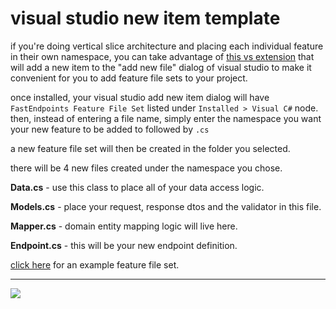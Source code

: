 # visual studio new item template
if you're doing vertical slice architecture and placing each individual feature in their own namespace, you can take advantage of [this vs extension](https://github.com/dj-nitehawk/FastEndpoints/raw/main/VSExtension/FastEndpointsVSExtension.vsix) that will add a new item to the "add new file" dialog of visual studio to make it convenient for you to add feature file sets to your project.

once installed, your visual studio add new item dialog will have `FastEndpoints Feature File Set` listed under `Installed > Visual C#` node. then, instead of entering a file name, simply enter the namespace you want your new feature to be added to followed by `.cs`

a new feature file set will then be created in the folder you selected.

there will be 4 new files created under the namespace you chose.

**Data.cs** - use this class to place all of your data access logic.

**Models.cs** - place your request, response dtos and the validator in this file.

**Mapper.cs** - domain entity mapping logic will live here.

**Endpoint.cs** - this will be your new endpoint definition.

[click here](https://github.com/dj-nitehawk/MiniDevTo/tree/main/Features/Author/Articles/SaveArticle) for an example feature file set.

---

<a target="_blank" href="https://dev-to-uploads.s3.amazonaws.com/uploads/articles/b34139su76mm3toq9dps.gif">
  <img src="https://dev-to-uploads.s3.amazonaws.com/uploads/articles/b34139su76mm3toq9dps.gif">
</a>